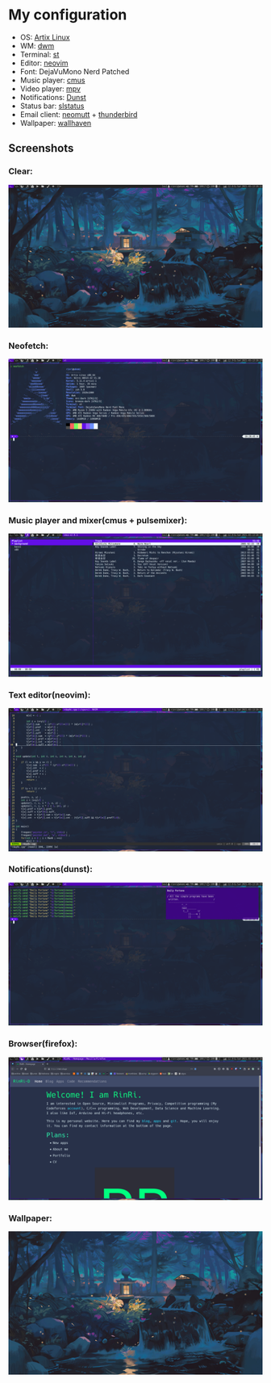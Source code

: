 # My configuration

- OS: [Artix Linux](https://www.artixlinux.org/)
- WM: [dwm](https://dwm.suckless.org/)
- Terminal: [st](https://st.suckless.org/)
- Editor: [neovim](https://neovim.io/)
- Font: DejaVuMono Nerd Patched
- Music player: [cmus](https://github.com/cmus/cmus)
- Video player: [mpv](https://mpv.io/)
- Notifications: [Dunst](https://github.com/dunst-project/dunst)
- Status bar: [slstatus](https://tools.suckless.org/slstatus/)
- Email client: [neomutt](https://neomutt.org/) + [thunderbird](https://www.thunderbird.net)
- Wallpaper: [wallhaven](https://wallhaven.cc/w/pk3kde)

## Screenshots

### Clear:
![clear](clear.png)

### Neofetch:
![neofetch](neofetch.png)

### Music player and mixer(cmus + pulsemixer):
![cmus](cmus.png)

### Text editor(neovim):
![neovim](vim.png)

### Notifications(dunst):
![dunst](dunst.png)

### Browser(firefox):
![firefox](firefox.png)

### Wallpaper:
![wall](newwall.jpg)
